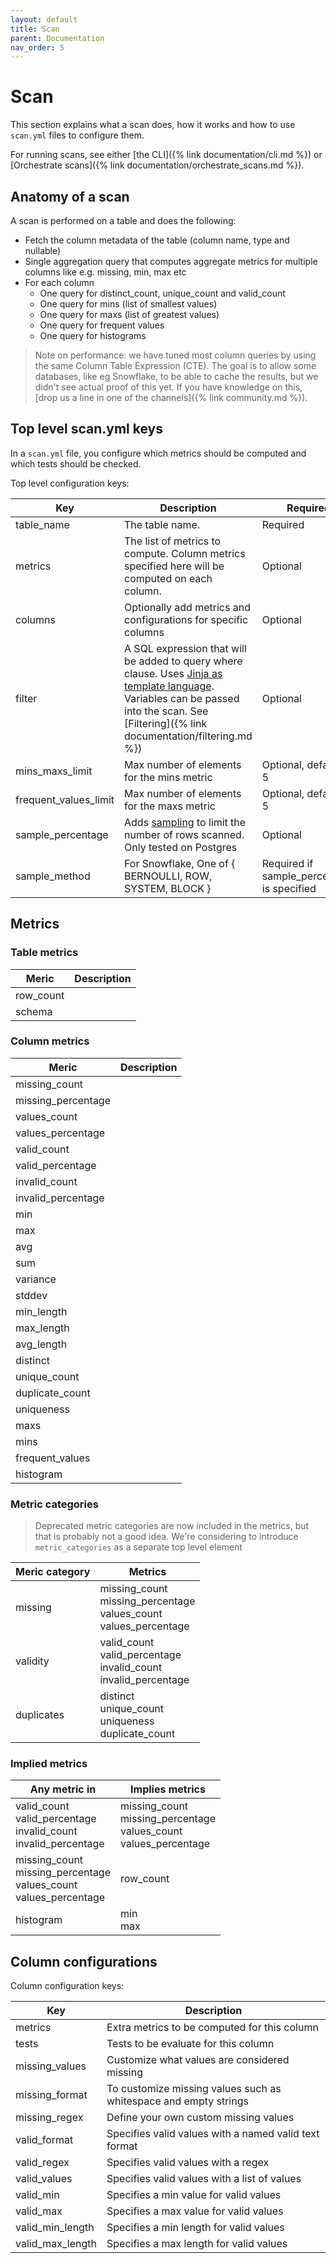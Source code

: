 ```yaml
---
layout: default
title: Scan
parent: Documentation
nav_order: 5
---
```


# Scan

This section explains what a scan does, how it works and how to use `scan.yml` files to configure them.

For running scans, see either [the CLI]({% link documentation/cli.md %}) or [Orchestrate scans]({% link documentation/orchestrate_scans.md %}).

## Anatomy of a scan

A scan is performed on a table and does the following:

* Fetch the column metadata of the table (column name, type and nullable)
* Single aggregation query that computes aggregate metrics for multiple columns like e.g. missing, min, max etc
* For each column
  * One query for distinct_count, unique_count and valid_count
  * One query for mins (list of smallest values)
  * One query for maxs (list of greatest values)
  * One query for frequent values
  * One query for histograms

> Note on performance: we have tuned most column queries by using the same Column Table Expression (CTE).
The goal is to allow some databases, like eg Snowflake, to be able to cache the results, but we didn't see
actual proof of this yet.  If you have knowledge on this, [drop us a line in one of the channels]({% link community.md %}).

## Top level scan.yml keys

In a `scan.yml` file, you configure which metrics should be computed and
which tests should be checked.

Top level configuration keys:

| Key | Description | Required |
| --- | ----------- | -------- |
| table_name | The table name. | Required |
| metrics | The list of metrics to compute. Column metrics specified here will be computed on each column. | Optional |
| columns | Optionally add metrics and configurations for specific columns | Optional |
| filter | A SQL expression that will be added to query where clause. Uses [Jinja as template language](https://jinja.palletsprojects.com/). Variables can be passed into the scan.  See [Filtering]({% link documentation/filtering.md %}) | Optional |
| mins_maxs_limit | Max number of elements for the mins metric | Optional, default is 5 |
| frequent_values_limit | Max number of elements for the maxs metric | Optional, default is 5 |
| sample_percentage | Adds [sampling](https://docs.snowflake.com/en/sql-reference/constructs/sample.html) to limit the number of rows scanned. Only tested on Postgres | Optional |
| sample_method | For Snowflake, One of { BERNOULLI, ROW, SYSTEM, BLOCK } | Required if sample_percentage is specified |

## Metrics

### Table metrics

| Meric | Description |
| ----- | ------------|
| row_count |  |
| schema |  |

### Column metrics

| Meric | Description |
| ----- | ------------|
| missing_count |  |
| missing_percentage |  |
| values_count |  |
| values_percentage |  |
| valid_count |  |
| valid_percentage |  |
| invalid_count |  |
| invalid_percentage |  |
| min |  |
| max |  |
| avg |  |
| sum |  |
| variance |  |
| stddev |  |
| min_length |  |
| max_length |  |
| avg_length |  |
| distinct |  |
| unique_count |  |
| duplicate_count |  |
| uniqueness |  |
| maxs |  |
| mins |  |
| frequent_values |  |
| histogram |  |

### Metric categories

> Deprecated metric categories are now included in the metrics, but that is probably not a
> good idea. We're considering to introduce `metric_categories` as a separate top level element

| Meric category | Metrics |
| -------------- | ------------|
| missing | missing_count<br/>missing_percentage<br/>values_count<br/>values_percentage |
| validity | valid_count<br/>valid_percentage<br/>invalid_count<br/>invalid_percentage |
| duplicates | distinct<br/>unique_count<br/>uniqueness<br/>duplicate_count |

### Implied metrics

| Any metric in | Implies metrics |
| ------------- | --------------- |
| valid_count<br/>valid_percentage<br/>invalid_count<br/>invalid_percentage | missing_count<br/>missing_percentage<br/>values_count<br/>values_percentage |
| missing_count<br/>missing_percentage<br/>values_count<br/>values_percentage | row_count |
| histogram | min<br/>max |

## Column configurations

Column configuration keys:

| Key | Description |
| --- | ----------- |
| metrics | Extra metrics to be computed for this column |
| tests | Tests to be evaluate for this column |
| missing_values | Customize what values are considered missing |
| missing_format | To customize missing values such as whitespace and empty strings |
| missing_regex | Define your own custom missing values |
| valid_format | Specifies valid values with a named valid text format |
| valid_regex | Specifies valid values with a regex |
| valid_values | Specifies valid values with a list of values |
| valid_min | Specifies a min value for valid values |
| valid_max | Specifies a max value for valid values |
| valid_min_length | Specifies a min length for valid values |
| valid_max_length | Specifies a max length for valid values |